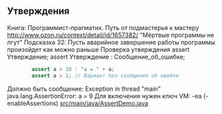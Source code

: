 <!-- doc.py -->
Утверждения
-----------
Книга: Программист-прагматик. Путь от подмастерья к мастеру
http://www.ozon.ru/context/detail/id/1657382/
"Мёртвые программы не лгут"
Подсказка 32: Пусть аварийное завершение работы программы произойдет как можно раньше
Проверка утверждения
assert Утверждение;
assert Утверждение : Сообщение_об_ошибке;
``` java
        assert a > 10 : "a = " + a;
        assert a > 1; // Вариант без сообщения об ошибке
```

Должно быть сообщение:
Exception in thread "main" java.lang.AssertionError:
a = 9
Для включения нужен ключ VM: -ea (-enableAssertions)
[src/main/java/AssertDemo.java](src/main/java/AssertDemo.java)

